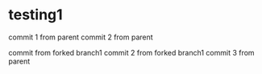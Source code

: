 # testing1

commit 1 from parent
commit 2 from parent

commit from forked branch1
commit 2 from forked branch1
commit 3 from parent
